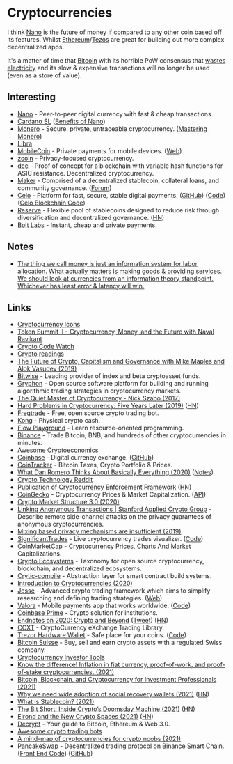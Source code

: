 # Cryptocurrencies

I think [Nano](nano.md) is the future of money if compared to any other coin based off its features. Whilst [Ethereum](../databases/blockchain/ethereum.md)/[Tezos](../databases/blockchain/tezos.md) are great for building out more complex decentralized apps.

It's a matter of time that [Bitcoin](bitcoin.md) with its horrible PoW consensus that [wastes electricity](https://www.youtube.com/watch?v=f0HC1Udk6-E) and its slow & expensive transactions will no longer be used (even as a store of value).

## Interesting

* [Nano](nano.md) - Peer-to-peer digital currency with fast & cheap transactions.
* [Cardano SL](https://cardanodocs.com/introduction/) ([Benefits of Nano](https://www.reddit.com/r/nanocurrency/comments/ksz0hi/all_the_benefits_of_nano_summarized/))
* [Monero](https://github.com/monero-project/monero) - Secure, private, untraceable cryptocurrency. ([Mastering Monero](https://masteringmonero.com))
* [Libra](libra.md)
* [MobileCoin](https://github.com/mobilecoinofficial/mobilecoin) - Private payments for mobile devices. ([Web](https://www.mobilecoin.com))
* [zcoin](https://github.com/zcoinofficial/zcoin) - Privacy-focused cryptocurrency.
* [dcc](https://github.com/PaulGustafson/dcc) - Proof of concept for a blockchain with variable hash functions for ASIC resistance. Decentralized cryptocurrency.
* [Maker](https://makerdao.com/en/) - Comprised of a decentralized stablecoin, collateral loans, and community governance. ([Forum](https://forum.makerdao.com))
* [Celo](https://celo.org) - Platform for fast, secure, stable digital payments. ([GitHub](https://github.com/celo-org)) ([Code](https://github.com/celo-org/celo-monorepo)) ([Celo Blockchain Code](https://github.com/celo-org/celo-blockchain))
* [Reserve](https://reserve.org) - Flexible pool of stablecoins designed to reduce risk through diversification and decentralized governance. ([HN](https://news.ycombinator.com/item?id=25899418))
* [Bolt Labs](https://boltlabs.tech) - Instant, cheap and private payments.

## Notes

* [The thing we call money is just an information system for labor allocation. What actually matters is making goods & providing services. We should look at currencies from an information theory standpoint. Whichever has least error & latency will win.](https://twitter.com/elonmusk/status/1349977642708168704)

## Links

* [Cryptocurrency Icons](https://github.com/cjdowner/cryptocurrency-icons)
* [Token Summit II - Cryptocurrency, Money, and the Future with Naval Ravikant](https://www.youtube.com/watch?v=few99D5WnRg)
* [Crypto Code Watch](https://cryptocodewatch.com/#stars)
* [Crypto readings](https://a16z.com/2018/02/10/crypto-readings-resources/)
* [The Future of Crypto, Capitalism and Governance with Mike Maples and Alok Vasudev (2019)](https://overcast.fm/+LDKcZDbWI)
* [Bitwise](https://www.bitwiseinvestments.com) - Leading provider of index and beta cryptoasset funds.
* [Gryphon](https://github.com/garethdmm/gryphon) - Open source software platform for building and running algorithmic trading strategies in cryptocurrency markets.
* [The Quiet Master of Cryptocurrency - Nick Szabo (2017)](https://overcast.fm/+KebvPT3c8)
* [Hard Problems in Cryptocurrency: Five Years Later (2019)](https://vitalik.ca/general/2019/11/22/progress.html) ([HN](https://news.ycombinator.com/item?id=21618079))
* [Freqtrade](https://github.com/freqtrade/freqtrade) - Free, open source crypto trading bot.
* [Kong](https://kong.cash) - Physical crypto cash.
* [Flow Playground](https://www.onflow.org/play) - Learn resource-oriented programming.
* [Binance](https://www.binance.com/en) - Trade Bitcoin, BNB, and hundreds of other cryptocurrencies in minutes.
* [Awesome Cryptoeconomics](https://github.com/L4ventures/awesome-cryptoeconomics)
* [Coinbase](https://www.coinbase.com) - Digital currency exchange. ([GitHub](https://github.com/coinbase))
* [CoinTracker](https://www.cointracker.io) - Bitcoin Taxes, Crypto Portfolio & Prices.
* [What Dan Romero Thinks About Basically Everything (2020)](https://overcast.fm/+LDKc8Lu8Y) ([Notes](https://danromero.org/venture-stories-podcast-interview.html))
* [Crypto Technology Reddit](https://www.reddit.com/r/CryptoTechnology/)
* [Publication of Cryptocurrency Enforcement Framework](https://www.justice.gov/opa/pr/attorney-general-william-p-barr-announces-publication-cryptocurrency-enforcement-framework) ([HN](https://news.ycombinator.com/item?id=24721051))
* [CoinGecko](https://www.coingecko.com/en) - Cryptocurrency Prices & Market Capitalization. ([API](https://www.coingecko.com/api/documentations/v3))
* [Crypto Market Structure 3.0 (2020)](https://arjun.af/crypto-market-structure)
* [Linking Anonymous Transactions | Stanford Applied Crypto Group](https://crypto.stanford.edu/timings/) - Describe remote side-channel attacks on the privacy guarantees of anonymous cryptocurrencies.
* [Mixing based privacy mechanisms are insufficient (2019)](https://mudit.blog/mixers-are-insufficient/)
* [SignificantTrades](https://aggr.trade) - Live cryptocurrency trades visualizer. ([Code](https://github.com/Tucsky/SignificantTrades))
* [CoinMarketCap](https://coinmarketcap.com) - Cryptocurrency Prices, Charts And Market Capitalizations.
* [Crypto Ecosystems](https://github.com/electric-capital/crypto-ecosystems) - Taxonomy for open source cryptocurrency, blockchain, and decentralized ecosystems.
* [Crytic-compile](https://github.com/crytic/crytic-compile) - Abstraction layer for smart contract build systems.
* [Introduction to Cryptocurrencies (2020)](https://etherplan.com/2020/11/16/introduction-to-cryptocurrencies/13648/)
* [Jesse](https://github.com/jesse-ai/jesse) - Advanced crypto trading framework which aims to simplify researching and defining trading strategies. ([Web](https://jesse.trade))
* [Valora](https://valoraapp.com) - Mobile payments app that works worldwide. ([Code](https://github.com/celo-org/celo-monorepo/tree/master/packages/mobile))
* [Coinbase Prime](https://primebroker.coinbase.com) - Crypto solution for institutions.
* [Endnotes on 2020: Crypto and Beyond](https://vitalik.ca/general/2020/12/28/endnotes.html) ([Tweet](https://twitter.com/VitalikButerin/status/1343366729427079169)) ([HN](https://news.ycombinator.com/item?id=25566963))
* [CCXT](https://github.com/ccxt/ccxt) - CryptoCurrency eXchange Trading Library.
* [Trezor Hardware Wallet](https://trezor.io) - Safe place for your coins. ([Code](https://github.com/trezor/trezor-firmware))
* [Bitcoin Suisse](https://www.bitcoinsuisse.com) - Buy, sell and earn crypto assets with a regulated Swiss company.
* [Cryptocurrency Investor Tools](https://github.com/f13end/Crypto-Investor-Tools)
* [Know the difference! Inflation in fiat currency, proof-of-work, and proof-of-stake cryptocurrencies. (2021)](https://www.youtube.com/watch?v=ZW_DyWgGJV8)
* [Bitcoin, Blockchain, and Cryptocurrency for Investment Professionals (2021)](https://www.cfainstitute.org/-/media/documents/article/rf-brief/rfbr-cryptoassets.ashx)
* [Why we need wide adoption of social recovery wallets (2021)](https://vitalik.ca/general/2021/01/11/recovery.html) ([HN](https://news.ycombinator.com/item?id=25722131))
* [What is Stablecoin? (2021)](https://medium.com/fleta-first-chain/what-is-stablecoin-a557e38da74)
* [The Bit Short: Inside Crypto’s Doomsday Machine (2021)](https://crypto-anonymous-2021.medium.com/the-bit-short-inside-cryptos-doomsday-machine-f8dcf78a64d3) ([HN](https://news.ycombinator.com/item?id=25788409))
* [Elrond and the New Crypto Spaces (2021)](https://marginalrevolution.com/marginalrevolution/2021/01/elrond-and-the-new-crypto-spaces.html) ([HN](https://news.ycombinator.com/item?id=25835871))
* [Decrypt](https://decrypt.co) - Your guide to Bitcoin, Ethereum & Web 3.0.
* [Awesome crypto trading bots](https://github.com/botcrypto-io/awesome-crypto-trading-bots)
* [A mind-map of cryptocurrencies for crypto noobs (2021)](https://noobmaker.substack.com/p/a-quick-overview-of-cryptocurrencies)
* [PancakeSwap](https://pancakeswap.finance) - Decentralized trading protocol on Binance Smart Chain. ([Front End Code](https://github.com/pancakeswap/pancake-frontend)) ([GitHub](https://github.com/pancakeswap))
